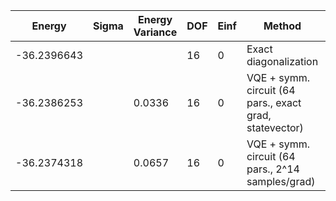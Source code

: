 | Energy      | Sigma | Energy Variance | DOF | Einf | Method                                                  | Reference |
|-------------|-------|-----------------|-----|------|---------------------------------------------------------|-----------|
| -36.2396643 |       |                 | 16  | 0    | Exact diagonalization                                   | [code](https://github.com/varbench/methods/blob/main/scripts/J1J2/square_16_P_0.35/ed_netket.sh) |
| -36.2386253 |       | 0.0336          | 16  | 0    | VQE + symm. circuit (64 pars., exact grad, statevector) | [code](https://github.com/varbench/methods/blob/main/scripts/J1J2/square_16_P_0.35/vqe.sh) |
| -36.2374318 |       | 0.0657          | 16  | 0    | VQE + symm. circuit (64 pars., 2^14 samples/grad)       | [code](https://github.com/varbench/methods/blob/main/scripts/J1J2/square_16_P_0.35/vqe_noisy.sh) |
